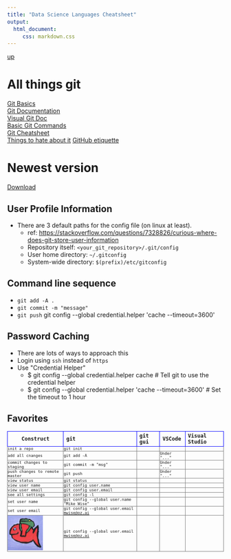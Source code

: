 ```yaml
---
title: "Data Science Languages Cheatsheet"
output: 
  html_document:
     css: markdown.css
---
```

[up](https://mikewise2718.github.io/markdowndocs/)

# All things git
[Git Basics](https://git-scm.com/book/en/v2/Getting-Started-Git-Basics)<br>
[Git Documentation](https://git-scm.com/docs)<br>
[Visual Git Doc](https://marklodato.github.io/visual-git-guide/index-en.html)<br>
[Basic Git Commands](https://confluence.atlassian.com/bitbucketserver/basic-git-commands-776639767.html)<br>
[Git Cheatsheet](https://education.github.com/git-cheat-sheet-education.pdf)<br>
[Things to hate about it](https://stevebennett.me/2012/02/24/10-things-i-hate-about-git/)
[GitHub etiquette](https://help.github.com/articles/fork-a-repo/)


# Newest version
[Download](http://git-scm.com/downloads)


## User Profile Information
 - There are 3 default paths for the config file (on linux at least).
   - ref: https://stackoverflow.com/questions/7328826/curious-where-does-git-store-user-information 
   - Repository itself: `<your_git_repository>/.git/config`
   - User home directory: `~/.gitconfig`
   - System-wide directory: `$(prefix)/etc/gitconfig`


## Command line sequence
- `git add -A .`
- `git commit -m "message"`
- `git push`
git config --global credential.helper 'cache --timeout=3600'

## Password Caching
- There are lots of ways to approach this
- Login using `ssh` instead of `https`
- Use "Credential Helper"
   - $ git config --global credential.helper cache  # Tell git to use the credential helper
   - $ git config --global credential.helper 'cache --timeout=3600' # Set the timeout to 1 hour 

## Favorites

<style
  type="text/css">

table th {
   border: 1px solid blue;
   font-family:monospace;
   font-size:12px;
}

table td {
   border: 1px solid gray;
   font-family:monospace;
   font-size:9px;
   padding:0;
}

</style>



| Construct	| git | git gui | VSCode | 	Visual Studio
| --------- |:----|:--------|:-------|:--------------|
| init a repo | git init |  |   |
| add all cnanges | git add -A | | Under "..."   |
| commit changes to staging | git commit -m "msg" | | Under "..."   |
| push changes to remote master | git push | | Under "..."   |
| view status | git status | |   |
| view user name | git config user.name | | |
| view user email | git config user.email |
| see all settings | git config -l |
| set user name | git config --global user.name "Mike Wise" |
| set user email | git config --global user.email mwise@oz.ai |
| ![fish](SmallerFish.png) | git config --global user.email mwise@oz.ai |



   


